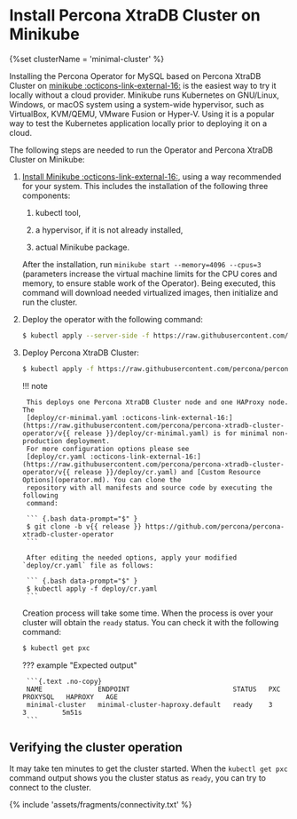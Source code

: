 # Install Percona XtraDB Cluster on Minikube

{%set clusterName = 'minimal-cluster' %}

Installing the Percona Operator for MySQL based on Percona XtraDB Cluster on [minikube :octicons-link-external-16:](https://github.com/kubernetes/minikube)
is the easiest way to try it locally without a cloud provider. Minikube runs
Kubernetes on GNU/Linux, Windows, or macOS system using a system-wide
hypervisor, such as VirtualBox, KVM/QEMU, VMware Fusion or Hyper-V. Using it is
a popular way to test the Kubernetes application locally prior to deploying it
on a cloud.

The following steps are needed to run the Operator and Percona XtraDB Cluster on
Minikube:

1. [Install Minikube :octicons-link-external-16:](https://kubernetes.io/docs/tasks/tools/install-minikube/),
    using a way recommended for your system. This includes the installation of
    the following three components:

    1. kubectl tool,

    2. a hypervisor, if it is not already installed,

    3. actual Minikube package.

    After the installation, run `minikube start --memory=4096 --cpus=3`
    (parameters increase the virtual machine limits for the CPU cores and memory,
    to ensure stable work of the Operator). Being executed, this command will
    download needed virtualized images, then initialize and run the
    cluster.

2. Deploy the operator with the following command:

    ```{.bash data-prompt="$" }
    $ kubectl apply --server-side -f https://raw.githubusercontent.com/percona/percona-xtradb-cluster-operator/v{{ release }}/deploy/bundle.yaml
    ```

3. Deploy Percona XtraDB Cluster:

    ```{.bash data-prompt="$" }
    $ kubectl apply -f https://raw.githubusercontent.com/percona/percona-xtradb-cluster-operator/v{{ release }}/deploy/cr-minimal.yaml
    ```

    !!! note

        This deploys one Percona XtraDB Cluster node and one HAProxy node. The
        [deploy/cr-minimal.yaml :octicons-link-external-16:](https://raw.githubusercontent.com/percona/percona-xtradb-cluster-operator/v{{ release }}/deploy/cr-minimal.yaml) is for minimal non-production deployment.
        For more configuration options please see
        [deploy/cr.yaml :octicons-link-external-16:](https://raw.githubusercontent.com/percona/percona-xtradb-cluster-operator/v{{ release }}/deploy/cr.yaml) and [Custom Resource Options](operator.md). You can clone the
        repository with all manifests and source code by executing the following
        command:

        ``` {.bash data-prompt="$" }
        $ git clone -b v{{ release }} https://github.com/percona/percona-xtradb-cluster-operator
        ```

        After editing the needed options, apply your modified `deploy/cr.yaml` file as follows:

        ``` {.bash data-prompt="$" }
        $ kubectl apply -f deploy/cr.yaml
        ```

    Creation process will take some time. When the process is over your
    cluster will obtain the `ready` status. You can check it with the following
    command:

    ```{.bash data-prompt="$" }
    $ kubectl get pxc
    ```

    ??? example "Expected output"

        ```{.text .no-copy}
        NAME              ENDPOINT                          STATUS   PXC   PROXYSQL   HAPROXY   AGE
        minimal-cluster   minimal-cluster-haproxy.default   ready    3                3         5m51s
        ```

## Verifying the cluster operation

It may take ten minutes to get the cluster started. When the `kubectl get pxc`
command output shows you the cluster status as `ready`, you can try to connect
to the cluster.

{% include 'assets/fragments/connectivity.txt' %}
